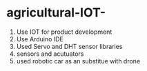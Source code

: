 # agricultural-IOT-
1. Use IOT for product development
2. Use Arduino IDE
3. Used Servo and DHT sensor libraries
4. sensors and acutuators
5. used robotic car as an substitue with drone
